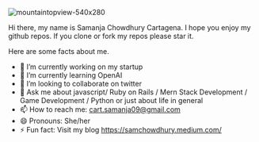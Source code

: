 ![mountaintopview-540x280](https://user-images.githubusercontent.com/70960407/134089773-664cf052-2ad2-4eb5-b940-ef16ded69406.jpg)

Hi there, my name is Samanja Chowdhury Cartagena. I hope you enjoy my github repos. If you clone or fork my repos please star it.

Here are some facts about me.
- 🔭 I’m currently working on my startup
- 🌱 I’m currently learning OpenAI 
- 👯 I’m looking to collaborate on twitter
- 💬 Ask me about javascript/ Ruby on Rails / Mern Stack Development / Game Development / Python or just about life in general
- 📫 How to reach me: cart.samanja09@gmail.com
- 😄 Pronouns: She/her
- ⚡ Fun fact: Visit my blog https://samchowdhury.medium.com/

